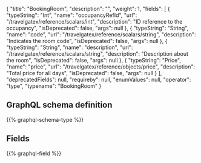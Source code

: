{
  "title": "BookingRoom",
  "description": "",
  "weight": 1,
  "fields": [
    {
      "typeString": "Int",
      "name": "occupancyRefId",
      "url": "/travelgatex/reference/scalars/int",
      "description": "ID reference to the occupancy",
      "isDeprecated": false,
      "args": null
    },
    {
      "typeString": "String",
      "name": "code",
      "url": "/travelgatex/reference/scalars/string",
      "description": "Indicates the room code",
      "isDeprecated": false,
      "args": null
    },
    {
      "typeString": "String",
      "name": "description",
      "url": "/travelgatex/reference/scalars/string",
      "description": "Description about the room",
      "isDeprecated": false,
      "args": null
    },
    {
      "typeString": "Price",
      "name": "price",
      "url": "/travelgatex/reference/objects/price",
      "description": "Total price for all days",
      "isDeprecated": false,
      "args": null
    }
  ],
  "deprecatedFields": null,
  "requireby": null,
  "enumValues": null,
  "operator": "type",
  "typename": "BookingRoom"
}
## GraphQL schema definition

{{% graphql-schema-type %}}

## Fields

{{% graphql-field %}}
